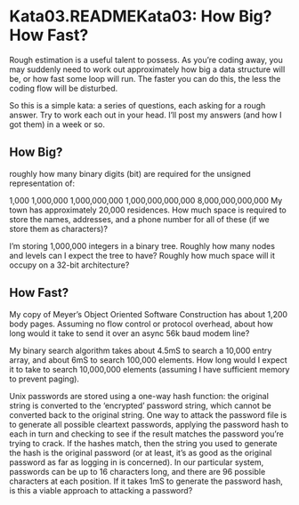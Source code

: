 # Kata03.READMEKata03: How Big? How Fast?
Rough estimation is a useful talent to possess. As you’re coding away, you may suddenly need to work out approximately how big a data structure will be, or how fast some loop will run. The faster you can do this, the less the coding flow will be disturbed.

So this is a simple kata: a series of questions, each asking for a rough answer. Try to work each out in your head. I’ll post my answers (and how I got them) in a week or so.

## How Big?
roughly how many binary digits (bit) are required for the unsigned representation of:

1,000
1,000,000
1,000,000,000
1,000,000,000,000
8,000,000,000,000
My town has approximately 20,000 residences. How much space is required to store the names, addresses, and a phone number for all of these (if we store them as characters)?

I’m storing 1,000,000 integers in a binary tree. Roughly how many nodes and levels can I expect the tree to have? Roughly how much space will it occupy on a 32-bit architecture?

## How Fast?
My copy of Meyer’s Object Oriented Software Construction has about 1,200 body pages. Assuming no flow control or protocol overhead, about how long would it take to send it over an async 56k baud modem line?

My binary search algorithm takes about 4.5mS to search a 10,000 entry array, and about 6mS to search 100,000 elements. How long would I expect it to take to search 10,000,000 elements (assuming I have sufficient memory to prevent paging).

Unix passwords are stored using a one-way hash function: the original string is converted to the ‘encrypted’ password string, which cannot be converted back to the original string. One way to attack the password file is to generate all possible cleartext passwords, applying the password hash to each in turn and checking to see if the result matches the password you’re trying to crack. If the hashes match, then the string you used to generate the hash is the original password (or at least, it’s as good as the original password as far as logging in is concerned). In our particular system, passwords can be up to 16 characters long, and there are 96 possible characters at each position. If it takes 1mS to generate the password hash, is this a viable approach to attacking a password?
